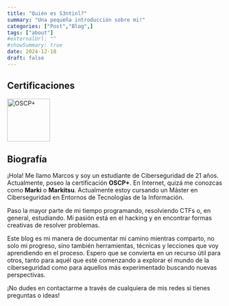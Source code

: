 ```yaml
---
title: "Quién es S3ntinl?"
summary: "Una pequeña introducción sobre mi!"
categories: ["Post","Blog",]
tags: ["about"]
#externalUrl: ""
#showSummary: true
date: 2024-12-18
draft: false
---
```

## Certificaciones

<img src="https://www.offsec.com/_astro/OSCP-plus.BZHuApYA_26szk9.svg" alt="OSCP+" width="100">

## Biografía
¡Hola! Me llamo Marcos y soy un estudiante de Ciberseguridad de 21 años. Actualmente, poseo la certificación **OSCP+**. En Internet, quizá me conozcas como **Marki** o **Markitsu**. Actualmente estoy cursando un Máster en Ciberseguridad en Entornos de Tecnologías de la Información.

Paso la mayor parte de mi tiempo programando, resolviendo CTFs o, en general, estudiando. Mi pasión está en el hacking y en encontrar formas creativas de resolver problemas.

Este blog es mi manera de documentar mi camino mientras comparto, no solo mi progreso, sino también herramientas, técnicas y lecciones que voy aprendiendo en el proceso. Espero que se convierta en un recurso útil para otros, tanto para aquél que esté comenzando a explorar el mundo de la ciberseguridad como para aquellos más experimentado buscando nuevas perspectivas.

¡No dudes en contactarme a través de cualquiera de mis redes si tienes preguntas o ideas!